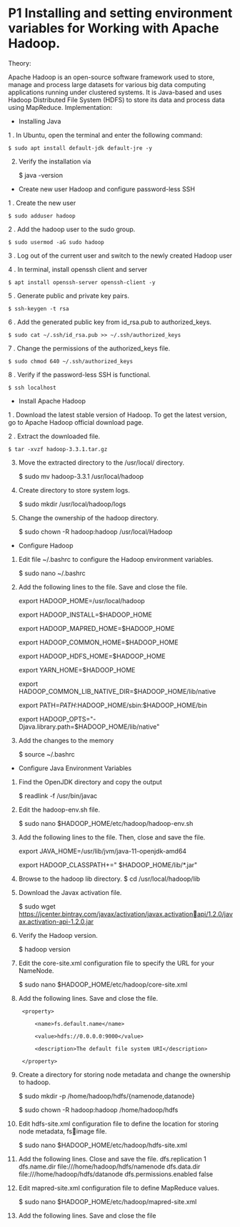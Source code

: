 # P1 Installing and setting environment variables for Working with Apache Hadoop. 

Theory: 

Apache Hadoop is an open-source software framework used to store, manage and process large datasets for various big data computing applications running under clustered systems. It is Java-based and uses Hadoop Distributed File System (HDFS) to store its data and process data using MapReduce. 
Implementation: 


* Installing Java 

1 . In Ubuntu, open the terminal and enter the following command: 
	
	$ sudo apt install default-jdk default-jre -y 

2. Verify the installation via 
	
	$ java -version 

* Create new user Hadoop and configure password-less SSH 

1 . Create the new user 
	
	$ sudo adduser hadoop 

2 . Add the hadoop user to the sudo group. 
	
	$ sudo usermod -aG sudo hadoop 

3 . Log out of the current user and switch to the newly created Hadoop user 

4 . In terminal, install openssh client and server 

	$ apt install openssh-server openssh-client -y 
	
5 . Generate public and private key pairs. 
	
	$ ssh-keygen -t rsa 
	
6 . Add the generated public key from id_rsa.pub to authorized_keys. 

	$ sudo cat ~/.ssh/id_rsa.pub >> ~/.ssh/authorized_keys 
	
7 . Change the permissions of the authorized_keys file. 

	$ sudo chmod 640 ~/.ssh/authorized_keys 
	
8 . Verify if the password-less SSH is functional. 

	$ ssh localhost


* Install Apache Hadoop 

1 . Download the latest stable version of Hadoop. To get the latest version, go to Apache Hadoop official download page. 

2 . Extract the downloaded file. 

	$ tar -xvzf hadoop-3.3.1.tar.gz 

3. Move the extracted directory to the /usr/local/ directory. 
	
	$ sudo mv hadoop-3.3.1 /usr/local/hadoop 

4. Create directory to store system logs. 
	
	$ sudo mkdir /usr/local/hadoop/logs 

5. Change the ownership of the hadoop directory. 
	
	$ sudo chown -R hadoop:hadoop /usr/local/Hadoop
* Configure Hadoop

1. Edit file ~/.bashrc to configure the Hadoop environment variables.

	$ sudo nano ~/.bashrc

2. Add the following lines to the file. Save and close the file.
	
	export HADOOP_HOME=/usr/local/hadoop
	
	export HADOOP_INSTALL=$HADOOP_HOME
	
	export HADOOP_MAPRED_HOME=$HADOOP_HOME
	
	export HADOOP_COMMON_HOME=$HADOOP_HOME
	
	export HADOOP_HDFS_HOME=$HADOOP_HOME
	
	export YARN_HOME=$HADOOP_HOME
	
	export HADOOP_COMMON_LIB_NATIVE_DIR=$HADOOP_HOME/lib/native
	
	export PATH=$PATH:$HADOOP_HOME/sbin:$HADOOP_HOME/bin
	
	export HADOOP_OPTS="-Djava.library.path=$HADOOP_HOME/lib/native"

3. Add the changes to the memory

	$ source ~/.bashrc

* Configure Java Environment Variables

1. Find the OpenJDK directory and copy the output

	$ readlink -f /usr/bin/javac

2. Edit the hadoop-env.sh file.
	
	$ sudo nano $HADOOP_HOME/etc/hadoop/hadoop-env.sh

3. Add the following lines to the file. Then, close and save the file.
	
	export JAVA_HOME=/usr/lib/jvm/java-11-openjdk-amd64

	export HADOOP_CLASSPATH+=" $HADOOP_HOME/lib/*.jar"

4. Browse to the hadoop lib directory.
	$ cd /usr/local/hadoop/lib
	
5. Download the Javax activation file.

	$ sudo wget https://jcenter.bintray.com/javax/activation/javax.activationapi/1.2.0/javax.activation-api-1.2.0.jar

6. Verify the Hadoop version.

	$ hadoop version

7. Edit the core-site.xml configuration file to specify the URL for your NameNode.

	$ sudo nano $HADOOP_HOME/etc/hadoop/core-site.xml

8. Add the following lines. Save and close the file.

	<configuration>
		
		<property>
			
			<name>fs.default.name</name>
			
			<value>hdfs://0.0.0.0:9000</value>
			
			<description>The default file system URI</description>
		
		</property>
	
	</configuration>

9. Create a directory for storing node metadata and change the ownership to hadoop.

	$ sudo mkdir -p /home/hadoop/hdfs/{namenode,datanode}

	$ sudo chown -R hadoop:hadoop /home/hadoop/hdfs

10. Edit hdfs-site.xml configuration file to define the location for storing node metadata, fsimage file.

	$ sudo nano $HADOOP_HOME/etc/hadoop/hdfs-site.xml

11. Add the following lines. Close and save the file.
	<configuration>
		<property>
			<name>dfs.replication</name>
			<value>1</value>
		</property>
		<property>	
			<name>dfs.name.dir</name>
			<value>file:///home/hadoop/hdfs/namenode</value>
		</property>
		<property>
			<name>dfs.data.dir</name>
			<value>file:///home/hadoop/hdfs/datanode</value>
		</property>
		<property>
			<name>dfs.permissions.enabled</name>
			<value>false</value>
			</property>
	</configuration>

12. Edit mapred-site.xml configuration file to define MapReduce values.

	$ sudo nano $HADOOP_HOME/etc/hadoop/mapred-site.xml

13. Add the following lines. Save and close the file

